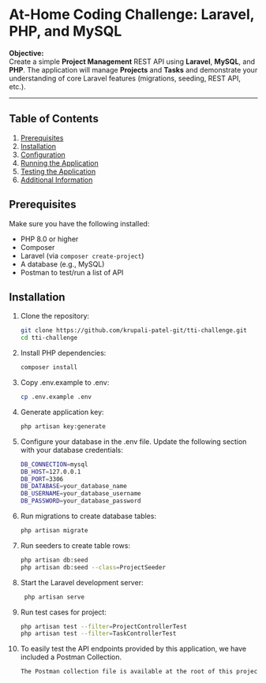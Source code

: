 # At-Home Coding Challenge: Laravel, PHP, and MySQL

**Objective:**  
Create a simple **Project Management** REST API using **Laravel**, **MySQL**, and **PHP**. The application will manage **Projects** and **Tasks** and demonstrate your understanding of core Laravel features (migrations, seeding, REST API, etc.).

---

## Table of Contents

1. [Prerequisites](#prerequisites)
2. [Installation](#installation)
3. [Configuration](#configuration)
4. [Running the Application](#running-the-application)
5. [Testing the Application](#testing-the-application)
6. [Additional Information](#additional-information)

## Prerequisites

Make sure you have the following installed:

- PHP 8.0 or higher
- Composer
- Laravel (via `composer create-project`)
- A database (e.g., MySQL)
- Postman to test/run a list of API

## Installation

1. Clone the repository:
   ```bash
   git clone https://github.com/krupali-patel-git/tti-challenge.git
   cd tti-challenge

2. Install PHP dependencies:
    ```bash
    composer install
   
3. Copy .env.example to .env:
    ```bash
    cp .env.example .env
   
4. Generate application key:
    ```bash
   php artisan key:generate
   
5. Configure your database in the .env file. Update the following section with your database credentials:
     ```bash
     DB_CONNECTION=mysql
     DB_HOST=127.0.0.1
     DB_PORT=3306
     DB_DATABASE=your_database_name
     DB_USERNAME=your_database_username
     DB_PASSWORD=your_database_password
  
6. Run migrations to create database tables:
    ```bash
    php artisan migrate
    
7. Run seeders to create table rows:
    ```bash
    php artisan db:seed
    php artisan db:seed --class=ProjectSeeder
    
8. Start the Laravel development server:
   ```bash
    php artisan serve
   
9. Run test cases for project:
    ```bash
    php artisan test --filter=ProjectControllerTest
    php artisan test --filter=TaskControllerTest

10. To easily test the API endpoints provided by this application, we have included a Postman Collection.
    ```bash
    The Postman collection file is available at the root of this project structure as **Project Management Rest API.postman_collection.json**. Download this file and import to postman.
